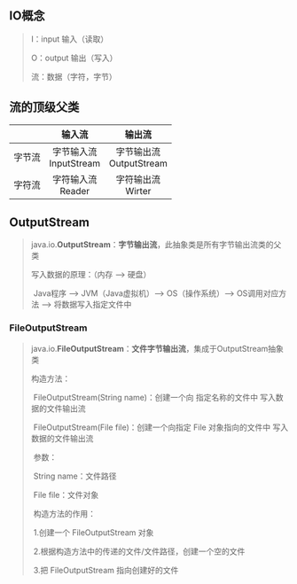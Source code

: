 ## IO概念

> I：input 输入（读取）
>
> O：output 输出（写入）
>
> 流：数据（字符，字节）

## 流的顶级父类

|        |           输入流            |            输出流            |
| :----: | :-------------------------: | :--------------------------: |
| 字节流 | 字节输入流<br />InputStream | 字节输出流<br />OutputStream |
| 字符流 |   字符输入流<br />Reader    |    字符输出流<br />Wirter    |

## OutputStream

> java.io.**OutputStream**：**字节输出流**，此抽象类是所有字节输出流类的父类
>
> 写入数据的原理：（内存 --> 硬盘）
>
> ​	Java程序 --> JVM（Java虚拟机）--> OS（操作系统）--> OS调用对应方法 --> 将数据写入指定文件中                    

### FileOutputStream

> java.io.**FileOutputStream**：**文件字节输出流**，集成于OutputStream抽象类
>
> 构造方法：
>
> ​	FileOutputStream(String name)：创建一个向 指定名称的文件中 写入数据的文件输出流
>
> ​	FileOutputStream(File file)：创建一个向指定 File 对象指向的文件中 写入数据的文件输出流
>
> ​	参数：
>
> ​		String name：文件路径
>
> ​		File file：文件对象
>
> ​	构造方法的作用：
>
> ​		1.创建一个 FileOutputStream 对象
>
> ​		2.根据构造方法中的传递的文件/文件路径，创建一个空的文件
>
> ​		3.把 FileOutputStream 指向创建好的文件